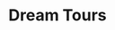 ---
layout: info
type: Standard
title: Dream Tours
section: island day tours
logo: placeholder
ratings:
phone: "5926251"
email:
address:
description:
---